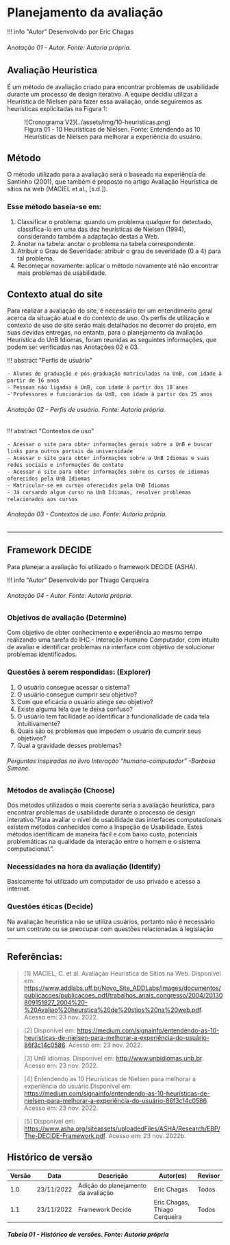 # Planejamento da avaliação

!!! info "Autor"
    Desenvolvido por Eric Chagas

###### Anotação 01 - Autor. Fonte: Autoria própria.

## Avaliação Heurística

É um método de avaliação criado para encontrar problemas de usabilidade durante um processo de design iterativo. A equipe decidiu utilizar a Heurística de Nielsen para fazer essa avaliação, onde seguiremos as heurísticas explicitadas na Figura 1:

<figure markdown>
![Cronograma V2](../assets/img/10-heuristicas.png)
<figcaption>Figura 01 - 10 Heurísticas de Nielsen. Fonte: Entendendo as 10 Heurísticas de Nielsen para melhorar a experiência do usuário. </figcaption>
</figure>

## Método

O método utilizado para a avaliação será o baseado na experiência de Santinho (2001), que também é proposto no artigo Avaliação Heurística de sítios na web (MACIEL et al., [s.d.]).

### Esse método baseia-se em:

1. Classificar o problema: quando um problema qualquer for detectado, classifica-lo em uma das dez heurísticas de Nielsen (1994), considerando também a
adaptação destas a Web.
2. Anotar na tabela: anotar o problema na tabela correspondente.
3. Atribuir o Grau de Severidade: atribuir o grau de severidade (0 a 4) para tal
problema.
4. Recomeçar novamente: aplicar o método novamente até não encontrar mais
problemas de usabilidade.

## Contexto atual do site

Para realizar a avaliação do site, é necessário ter um entendimento geral acerca da situação atual e do contexto de uso. Os perfis de utilização e contexto de uso do site serão mais detalhados no decorrer do projeto, em suas devidas entregas, no entanto, para o planejamento da avaliação Heurística do UnB Idiomas, foram reunidas as seguintes informações, que podem ser verificadas nas Anotações 02 e 03.

!!! abstract "Perfis de usuário"

    - Alunos de graduação e pós-graduação matriculados na UnB, com idade à partir de 16 anos
    - Pessoas não ligadas à UnB, com idade à partir dos 18 anos
    - Professores e funcionários da UnB, com idade à partir dos 25 anos

###### Anotação 02 - Perfis de usuário. Fonte: Autoria própria.

!!! abstract "Contextos de uso"

    - Acessar o site para obter informações gerais sobre a UnB e buscar links para outros portais da universidade
    - Acessar o site para obter informações sobre a UnB Idiomas e suas redes sociais e informações de contato
    - Acessar o site para obter informações sobre os cursos de idiomas oferecidos pela UnB Idiomas
    - Matricular-se em cursos oferecidos pela UnB Idiomas
    - Já cursando algum curso na UnB Idiomas, resolver problemas relacionados aos cursos 


###### Anotação 03 - Contextos de uso. Fonte: Autoria própria.

<hr>

## Framework DECIDE

Para planejar a avaliação foi utilizado o framework DECIDE (ASHA).

!!! info "Autor"
    Desenvolvido por Thiago Cerqueira

###### Anotação 04 - Autor. Fonte: Autoria própria.

### Objetivos de avaliação (Determine)

Com objetivo de obter conhecimento e experiência ao mesmo tempo realizando uma tarefa
do IHC - Interação Humano Computador, com intuito de avaliar e identificar problemas na
interface com objetivo de solucionar problemas identificados.

### Questões à serem respondidas: (Explorer)

1. O usuário consegue acessar o sistema?
2. O usuário consegue cumprir seu objetivo?
3. Com que eficácia o usuário atinge seu objetivo?
4. Existe alguma tela que te deixa confuso?
5. O usuário tem facilidade ao identificar a funcionalidade de cada tela intuitivamente?
6. Quais são os problemas que impedem o usuário de cumprir seus objetivos?
7. Qual a gravidade desses problemas?

###### Perguntas inspiradas no livro Interação “humano-computador” -Barbosa Simone.

### Métodos de avaliação (Choose)

Dos métodos utilizados o mais coerente seria a avaliação heurística, para encontrar
problemas de usabilidade durante o processo de design interativo.”Para avaliar o nível de
usabilidade das interfaces computacionais existem métodos conhecidos como a Inspeção
de Usabilidade. Estes métodos identificam de maneira fácil e com baixo custo, potenciais
problemáticas na qualidade da interação entre o homem e o sistema computacional.”.

### Necessidades na hora da avaliação (Identify)

Basicamente foi utilizado um computador de uso privado e acesso a internet.

### Questões éticas (Decide)

Na avaliação heurística não se utiliza usuários, portanto não é necessário ter um contrato
ou se preocupar com questões relacionadas à legislação

<hr>

## Referências:

>[1] MACIEL, C. et al. Avaliação Heurística de Sítios na Web. Disponível em: <https://www.addlabs.uff.br/Novo_Site_ADDLabs/images/documentos/publicacoes/publicacoes_pdf/trabalhos_anais_congresso/2004/20130809151827_2004%20-%20Avaliao%20heurstica%20de%20stios%20na%20web.pdf>. Acesso em: 23 nov. 2022.

>[2] Disponível em: <https://medium.com/signainfo/entendendo-as-10-heurísticas-de-nielsen-para-melhorar-a-experiência-do-usuário-86f3c14c0586>. Acesso em: 23 nov. 2022.

>[3] UnB idiomas. Disponível em: <http://www.unbidiomas.unb.br>. Acesso em: 23 nov. 2022.

>[4] Entendendo as 10 Heurísticas de Nielsen para melhorar a experiência do usuário.Disponível em: <https://medium.com/signainfo/entendendo-as-10-heurísticas-de-nielsen-para-melhorar-a-experiência-do-usuário-86f3c14c0586>. Acesso em: 23 nov. 2022.

>[5] Disponível em: <https://www.asha.org/siteassets/uploadedFiles/ASHA/Research/EBP/The-DECIDE-Framework.pdf>. Acesso em: 23 nov. 2022b.



## Histórico de versão

| Versão | Data       | Descrição                           | Autor(es)                          | Revisor |
| ------ | ---------- | ----------------------------------- | ---------------------------------- | ------- |
| 1.0    | 23/11/2022 | Adição do planejamento da avaliação | Eric Chagas                        | Todos   |
| 1.1    | 23/11/2022 | Framework Decide                    | Eric Chagas, <br> Thiago Cerqueira | Todos   |


##### Tabela 01 - Histórico de versões. Fonte: Autoria própria